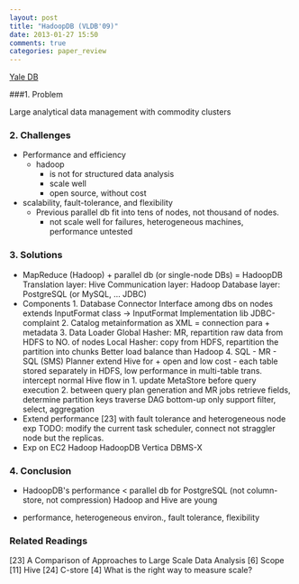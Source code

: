 ```yaml
---
layout: post
title: "HadoopDB (VLDB'09)"
date: 2013-01-27 15:50
comments: true
categories: paper_review
---
```


[Yale DB](http://db.cs.yale.edu/hadoopdb/hadoopdb.html)

###1. Problem

Large analytical data management with commodity clusters

### 2. Challenges

- Performance and efficiency
	- hadoop 
		- is not for structured data analysis
    	- scale well
    	- open source, without cost
- scalability, fault-tolerance, and flexibility
	- Previous parallel db fit into tens of nodes, not thousand of nodes.
		- not scale well for failures, heterogeneous machines, performance untested
		
### 3. Solutions

- MapReduce (Hadoop) + parallel db (or single-node DBs) = HadoopDB
        Translation layer: Hive 
        Communication layer: Hadoop
        Database layer: PostgreSQL (or MySQL, ... JDBC)
- Components
        1. Database Connector
            Interface among dbs on nodes
            extends InputFormat class -> InputFormat Implementation lib
            JDBC-complaint
        2. Catalog
            metainformation as XML = connection para + metadata
        3. Data Loader
            Global Hasher: MR, repartition raw data from HDFS to NO. of nodes
            Local Hasher: copy from HDFS, repartition the partition into chunks
            Better load balance than Hadoop
        4. SQL - MR - SQL (SMS) Planner
            extend Hive for
                + open and low cost
                - each table stored separately in HDFS, low performance in multi-table trans. 
            intercept normal Hive flow in
                1. update MetaStore before query execution
                2. between query plan generation and MR jobs
                    retrieve fields, determine partition keys
                    traverse DAG bottom-up
            only support filter, select, aggregation
- Extend performance [23] with fault tolerance and heterogeneous node exp
        TODO: modify the current task scheduler, connect not straggler node but the replicas.
- Exp on EC2
        Hadoop
        HadoopDB
        Vertica
        DBMS-X

### 4. Conclusion

- HadoopDB's performance < parallel db for
        PostgreSQL (not column-store, not compression)
        Hadoop and Hive are young
+ performance, heterogeneous environ., fault tolerance, flexibility

### Related Readings

[23] A Comparison of Approaches to Large Scale Data Analysis
[6] Scope [11] Hive [24] C-store [4] What is the right way to measure scale?